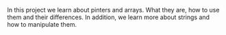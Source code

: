 In this project we learn about pinters and arrays. What they are, how to use them and their differences. In addition, we learn more about strings and how to manipulate them.
